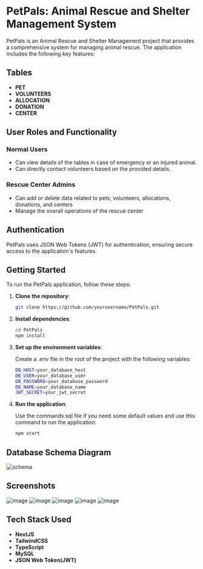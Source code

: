 # PetPals: Animal Rescue and Shelter Management System

PetPals is an Animal Rescue and Shelter Management project that provides a comprehensive system for managing animal rescue. The application includes the following key features:

## Tables

- **PET**
- **VOLUNTEERS**
- **ALLOCATION**
- **DONATION**
- **CENTER**

## User Roles and Functionality

### Normal Users
- Can view details of the tables in case of emergency or an injured animal.
- Can directly contact volunteers based on the provided details.

### Rescue Center Admins
- Can add or delete data related to pets, volunteers, allocations, donations, and centers
- Manage the overall operations of the rescue center

## Authentication

PetPals uses JSON Web Tokens (JWT) for authentication, ensuring secure access to the application's features.

## Getting Started

To run the PetPals application, follow these steps:

1. **Clone the repository**:
   ```bash
   git clone https://github.com/yourusername/PetPals.git
   ```
2. **Install dependencies**:
   ```bash
   cd PetPals
   npm install
   ```
   
3. **Set up the environment variables**:

   Create a .env file in the root of the project with the following variables:
    ```bash
    DB_HOST=your_database_host
    DB_USER=your_database_user
    DB_PASSWORD=your_database_password
    DB_NAME=your_database_name
    JWT_SECRET=your_jwt_secret
    ```
4. **Run the application**:
   
   Use the commands.sql file if you need some default values and use this command to run the application:
    ```bash
    npm start
    ```
    

## Database Schema Diagram
![schema](https://github.com/user-attachments/assets/f6468945-c484-4b65-97ac-61d4df90a05f)

## Screenshots
![image](https://github.com/user-attachments/assets/aca122ce-db02-4e40-8164-74a77c1819af)
![image](https://github.com/user-attachments/assets/b02ad232-b23c-4aa4-b0f3-11c21c9024ee)
![image](https://github.com/user-attachments/assets/d6ec26f4-bc46-4e5e-9a26-9a913a298d15)
![image](https://github.com/user-attachments/assets/09dc130f-b1f8-4ec4-a581-3a241a616607)
![image](https://github.com/user-attachments/assets/2b28742c-a7b1-45ce-abdc-c7a1202ade03)

## Tech Stack Used
- **NextJS**
- **TailwindCSS**
- **TypeScript**
- **MySQL**
- **JSON Web Token(JWT)**


